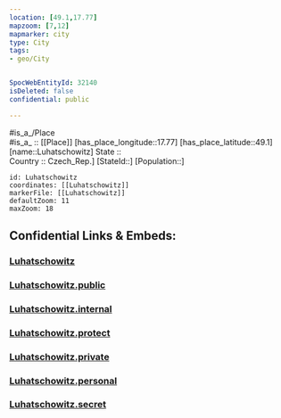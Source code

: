```yaml
---
location: [49.1,17.77] 
mapzoom: [7,12] 
mapmarker: city 
type: City
tags:
- geo/City


SpocWebEntityId: 32140
isDeleted: false
confidential: public

---
```

#is_a_/Place  
#is_a_ :: [[Place]] 
[has_place_longitude::17.77] 
[has_place_latitude::49.1] 
[name::Luhatschowitz] 
State ::  
Country :: Czech_Rep.] 
[StateId::] 
[Population::] 



```leaflet
id: Luhatschowitz
coordinates: [[Luhatschowitz]] 
markerFile: [[Luhatschowitz]] 
defaultZoom: 11 
maxZoom: 18
```


## Confidential Links & Embeds: 

### [Luhatschowitz](/_Standards/Earth/Continent/Europe/Europe~Central/Czech_Republic/regions~Czech_Republic/Zlínský/City/Luhatschowitz.md) 

### [Luhatschowitz.public](/_public/Earth/Continent/Europe/Europe~Central/Czech_Republic/regions~Czech_Republic/Zlínský/City/Luhatschowitz.public.md) 

### [Luhatschowitz.internal](/_internal/Earth/Continent/Europe/Europe~Central/Czech_Republic/regions~Czech_Republic/Zlínský/City/Luhatschowitz.internal.md) 

### [Luhatschowitz.protect](/_protect/Earth/Continent/Europe/Europe~Central/Czech_Republic/regions~Czech_Republic/Zlínský/City/Luhatschowitz.protect.md) 

### [Luhatschowitz.private](/_private/Earth/Continent/Europe/Europe~Central/Czech_Republic/regions~Czech_Republic/Zlínský/City/Luhatschowitz.private.md) 

### [Luhatschowitz.personal](/_personal/Earth/Continent/Europe/Europe~Central/Czech_Republic/regions~Czech_Republic/Zlínský/City/Luhatschowitz.personal.md) 

### [Luhatschowitz.secret](/_secret/Earth/Continent/Europe/Europe~Central/Czech_Republic/regions~Czech_Republic/Zlínský/City/Luhatschowitz.secret.md)

